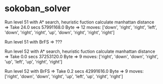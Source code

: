 # sokoban_solver

Run level 51 with A* search, heuristic fuction calculate manhattan distance
    => Take 24.0 secs 57991168.0 Byte
    => 12 moves: ['down', 'right', 'right', 'left', 'down', 'right', 'right', 'up', 'down', 'right', 'right', 'right']

Run level 51 with BrFS
    => ???

Run level 52 with A* search, heuristic fuction calculate manhattan distance
    => Take 0.0 secs 37253120.0 Byte
    => 9 moves: ['right', 'down', 'down', 'right', 'up', 'left', 'up', 'right', 'right']

Run level 52 with BrFS
    => Take 0.2 secs 42991616.0 Byte
    => 9 moves: ['right', 'down', 'down', 'right', 'up', 'left', 'up', 'right', 'right']
